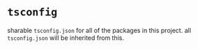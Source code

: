 # `tsconfig`

sharable `tsconfig.json` for all of the packages in this project. all `tsconfig.json` will be inherited from this.
